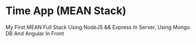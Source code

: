 # Time App (MEAN Stack)
 My First MEAN Full Stack Using NodeJS && Express In Server, Using Mongo DB And Angular In Front
